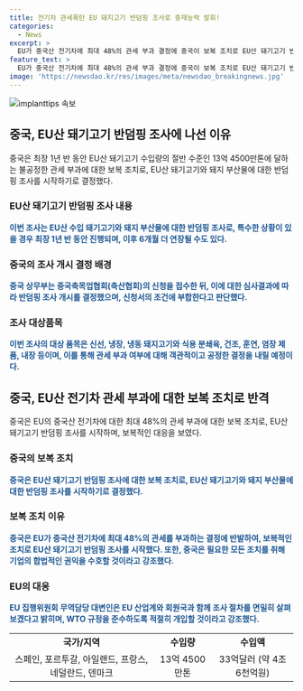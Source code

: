 ```yaml
---
title: 전기차 관세폭탄 EU 돼지고기 반덤핑 조사로 중재능력 발휘!
categories:
  - News
excerpt: >
  EU가 중국산 전기차에 최대 48%의 관세 부과 결정에 중국이 보복 조치로 EU산 돼기고기 반덤핑 조사를 시작. 조사는 최장 1년 반, 특수한 상황이면 6개월 더 연장 가능. 중국은 EU산 돼기고기 수입량의 절반을 차지. EU는 중국의 조치를 WTO 규정 준수 여부를 살피며 살펴볼 예정. EU는 중국산 전기차에도 보복 관세를 부과. 중국은 필요한 모든 조치를 취할 것이라고 밝혀 보복 조치 시사.
feature_text: >
  EU가 중국산 전기차에 최대 48%의 관세 부과 결정에 중국이 보복 조치로 EU산 돼기고기 반덤핑 조사를 시작. 조사는 최장 1년 반, 특수한 상황이면 6개월 더 연장 가능. 중국은 EU산 돼기고기 수입량의 절반을 차지. EU는 중국의 조치를 WTO 규정 준수 여부를 살피며 살펴볼 예정. EU는 중국산 전기차에도 보복 관세를 부과. 중국은 필요한 모든 조치를 취할 것이라고 밝혀 보복 조치 시사.
image: 'https://newsdao.kr/res/images/meta/newsdao_breakingnews.jpg'
---
```


<p><img src="https://newsdao.kr/res/images/meta/newsdao_breakingnews.jpg" alt="implanttips 속보" /></p>

<h2 data-ke-size="size26">중국, EU산 돼기고기 반덤핑 조사에 나선 이유</h2>

<p data-ke-size="size16">중국은 최장 1년 반 동안 EU산 돼기고기 수입량의 절반 수준인 13억 4500만톤에 달하는 불공정한 관세 부과에 대한 보복 조치로, EU산 돼기고기와 돼지 부산물에 대한 반덤핑 조사를 시작하기로 결정했다.</p>

<h3>EU산 돼기고기 반덤핑 조사 내용</h3>

<p data-ke-size="size16"><b><span style="color: #1a5490;">이번 조사는 EU산 수입 돼기고기와 돼지 부산물에 대한 반덤핑 조사로, 특수한 상황이 있을 경우 최장 1년 반 동안 진행되며, 이후 6개월 더 연장될 수도 있다.</span></b></p>

<h3>중국의 조사 개시 결정 배경</h3>

<p data-ke-size="size16"><b><span style="color: #1a5490;">중국 상무부는 중국축목업협회(축산협회)의 신청을 접수한 뒤, 이에 대한 심사결과에 따라 반덤핑 조사 개시를 결정했으며, 신청서의 조건에 부합한다고 판단했다.</span></b></p>

<h3>조사 대상품목</h3>

<p data-ke-size="size16"><b><span style="color: #1a5490;">이번 조사의 대상 품목은 신선, 냉장, 냉동 돼지고기와 식용 분쇄육, 건조, 훈연, 염장 제품, 내장 등이며, 이를 통해 관세 부과 여부에 대해 객관적이고 공정한 결정을 내릴 예정이다.</span></b></p>

<h2 data-ke-size="size26">중국, EU산 전기차 관세 부과에 대한 보복 조치로 반격</h2>

<p data-ke-size="size16">중국은 EU의 중국산 전기차에 대한 최대 48%의 관세 부과에 대한 보복 조치로, EU산 돼기고기 반덤핑 조사를 시작하며, 보복적인 대응을 보였다.</p>

<h3>중국의 보복 조치</h3>

<p data-ke-size="size16"><b><span style="color: #1a5490;">중국은 EU산 돼기고기 반덤핑 조사에 대한 보복 조치로, EU산 돼기고기와 돼지 부산물에 대한 반덤핑 조사를 시작하기로 결정했다.</span></b></p>

<h3>보복 조치 이유</h3>

<p data-ke-size="size16"><b><span style="color: #1a5490;">중국은 EU가 중국산 전기차에 최대 48%의 관세를 부과하는 결정에 반발하여, 보복적인 조치로 EU산 돼기고기 반덤핑 조사를 시작했다. 또한, 중국은 필요한 모든 조치를 취해 기업의 합법적인 권익을 수호할 것이라고 강조했다.</span></b></p>

<h3>EU의 대응</h3>

<p data-ke-size="size16"><b><span style="color: #1a5490;">EU 집행위원회 무역담당 대변인은 EU 산업계와 회원국과 함께 조사 절차를 면밀히 살펴보겠다고 밝히며, WTO 규정을 준수하도록 적절히 개입할 것이라고 강조했다.</span></b></p>

<table style="width: 100%;">
<tbody>
<tr>
<td style="text-align: center; height: 17px;"><b>국가/지역</b></td>
<td style="text-align: center; height: 17px;"><b>수입량</b></td>
<td style="text-align: center; height: 17px;"><b>수입액</b></td>
</tr>
<tr>
<td style="text-align: center; height: 17px;">스페인, 포르투갈, 아일랜드, 프랑스, 네덜란드, 덴마크</td>
<td style="text-align: center; height: 17px;">13억 4500만톤</td>
<td style="text-align: center; height: 17px;">33억달러 (약 4조 6천억원)</td>
</tr>
</tbody>
</table>

<p data-ke-size="size16">&nbsp;</p>

<p data-ke-size="size16">&nbsp;</p>

